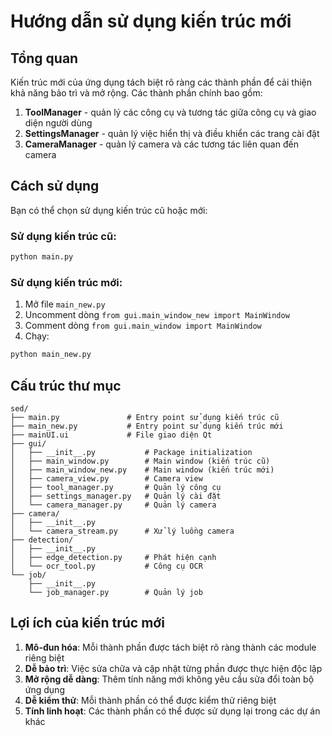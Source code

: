 # Hướng dẫn sử dụng kiến trúc mới

## Tổng quan

Kiến trúc mới của ứng dụng tách biệt rõ ràng các thành phần để cải thiện khả năng bảo trì và mở rộng. Các thành phần chính bao gồm:

1. **ToolManager** - quản lý các công cụ và tương tác giữa công cụ và giao diện người dùng
2. **SettingsManager** - quản lý việc hiển thị và điều khiển các trang cài đặt
3. **CameraManager** - quản lý camera và các tương tác liên quan đến camera

## Cách sử dụng

Bạn có thể chọn sử dụng kiến trúc cũ hoặc mới:

### Sử dụng kiến trúc cũ:
```python
python main.py
```

### Sử dụng kiến trúc mới:
1. Mở file `main_new.py`
2. Uncomment dòng `from gui.main_window_new import MainWindow`
3. Comment dòng `from gui.main_window import MainWindow`
4. Chạy:
```python
python main_new.py
```

## Cấu trúc thư mục

```
sed/
├── main.py               # Entry point sử dụng kiến trúc cũ
├── main_new.py           # Entry point sử dụng kiến trúc mới
├── mainUI.ui             # File giao diện Qt
├── gui/
│   ├── __init__.py           # Package initialization
│   ├── main_window.py        # Main window (kiến trúc cũ)
│   ├── main_window_new.py    # Main window (kiến trúc mới)
│   ├── camera_view.py        # Camera view
│   ├── tool_manager.py       # Quản lý công cụ
│   ├── settings_manager.py   # Quản lý cài đặt
│   └── camera_manager.py     # Quản lý camera
├── camera/
│   ├── __init__.py
│   └── camera_stream.py      # Xử lý luồng camera
├── detection/
│   ├── __init__.py
│   ├── edge_detection.py     # Phát hiện cạnh
│   └── ocr_tool.py           # Công cụ OCR
└── job/
    ├── __init__.py
    └── job_manager.py        # Quản lý job
```

## Lợi ích của kiến trúc mới

1. **Mô-đun hóa**: Mỗi thành phần được tách biệt rõ ràng thành các module riêng biệt
2. **Dễ bảo trì**: Việc sửa chữa và cập nhật từng phần được thực hiện độc lập
3. **Mở rộng dễ dàng**: Thêm tính năng mới không yêu cầu sửa đổi toàn bộ ứng dụng
4. **Dễ kiểm thử**: Mỗi thành phần có thể được kiểm thử riêng biệt
5. **Tính linh hoạt**: Các thành phần có thể được sử dụng lại trong các dự án khác

